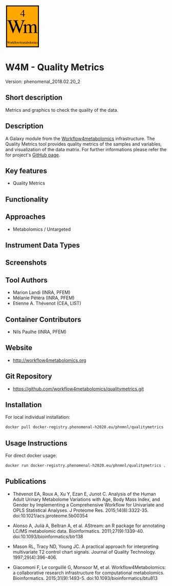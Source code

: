 <!-- Guidance: see https://github.com/phnmnl/phenomenal-h2020/wiki/The-Guideline-for-Container-GitHub-Respository-README.md-Creation -->

![Logo](w4m.png)

# W4M - Quality Metrics
Version: phenomenal_2018.02.20_2

## Short description

<!-- 
This should only be 20 to 40 words, hopefully a single sentence.
-->

Metrics and graphics to check the quality of the data.

## Description

A Galaxy module from the [Workflow4metabolomics](http://workflow4metabolomics.org) infrastructure. 
The Quality Metrics tool provides quality metrics of the samples and variables, and visualization of the data matrix. 
For further informations please refer the for project's [GitHub page](https://github.com/workflow4metabolomics/qualitymetrics). 

## Key features

- Quality Metrics

## Functionality


## Approaches

- Metabolomics / Untargeted
  
## Instrument Data Types

## Screenshots

## Tool Authors

- Marion Landi (INRA, PFEM) 
- Mélanie Pétéra (INRA, PFEM) 
- Etienne A. Thévenot (CEA, LIST) 

## Container Contributors

- Nils Paulhe (INRA, PFEM)

## Website

- http://workflow4metabolomics.org

## Git Repository

- https://github.com/workflow4metabolomics/qualitymetrics.git

## Installation 

For local individual installation:

```bash
docker pull docker-registry.phenomenal-h2020.eu/phnmnl/qualitymetrics
```

## Usage Instructions

For direct docker usage:

```bash
docker run docker-registry.phenomenal-h2020.eu/phnmnl/qualitymetrics ...
```

## Publications

<!-- Guidance:
Use AMA style publications as a list (you can export AMA from PubMed, on the Formats: Citation link when looking at the entry).
IMPORTANT: Publications section must be placed at the end and cannot be emptied!
-->

- Thévenot EA, Roux A, Xu Y, Ezan E, Junot C. Analysis of the Human Adult Urinary Metabolome Variations with Age, Body Mass Index, and Gender by Implementing a Comprehensive Workflow for Univariate and OPLS Statistical Analyses. J Proteome Res. 2015;14(8):3322-35. doi:10.1021/acs.jproteome.5b00354

- Alonso A, Julià A, Beltran A, et al. AStream: an R package for annotating LC/MS metabolomic data. Bioinformatics. 2011;27(9):1339-40. doi:10.1093/bioinformatics/btr138

- Mason RL, Tracy ND, Young JC. A practical approach for interpreting multivariate T2 control chart signals. Journal of Quality Technology. 1997;29(4):396-406.

- Giacomoni F, Le corguillé G, Monsoor M, et al. Workflow4Metabolomics: a collaborative research infrastructure for computational metabolomics. Bioinformatics. 2015;31(9):1493-5. doi:10.1093/bioinformatics/btu813

<!-- 
Template used: https://github.com/phnmnl/container-rnmr/blob/master/README.md
Tool used for AMA citation formatting: https://mickschroeder.com/citation/?
--->
